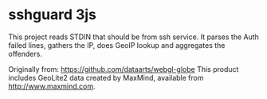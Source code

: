 # sshguard 3js

This project reads STDIN that should be from ssh service.
It parses the Auth failed lines, gathers the IP, does GeoIP lookup and aggregates the offenders.

Originally from: https://github.com/dataarts/webgl-globe
This product includes GeoLite2 data created by MaxMind, available from
<a href="http://www.maxmind.com">http://www.maxmind.com</a>.

